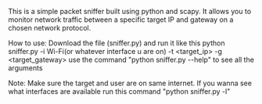 This is a simple packet sniffer built using python and scapy.
It allows you to monitor network traffic between a specific target IP and gateway on a chosen network protocol.


How to use:
  Download the file (sniffer.py)
  and run it like this 
    python sniffer.py -i Wi-Fi(or whatever interface u are on) -t <target_ip> -g <target_gateway> <and arguments>
    use the command "python sniffer.py --help" to see all the arguments 


Note:
  Make sure the target and user are on same internet.
  If you wanna see what interfaces are available run this command
  "python sniffer.py -l"
